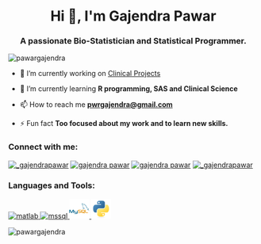 <h1 align="center">Hi 👋, I'm Gajendra Pawar</h1>
<h3 align="center">A passionate Bio-Statistician and Statistical Programmer.</h3>

<p align="left"> <img src="https://komarev.com/ghpvc/?username=pawargajendra&label=Profile%20views&color=0e75b6&style=flat" alt="pawargajendra" /> </p>

- 🔭 I’m currently working on [Clinical Projects](https://github.com/pawargajendra)

- 🌱 I’m currently learning **R programming, SAS and Clinical Science**

- 📫 How to reach me **pwrgajendra@gmail.com**

- ⚡ Fun fact **Too focused about my work and to learn new skills.**

<h3 align="left">Connect with me:</h3>
<p align="left">
<a href="https://twitter.com/_gajendrapawar" target="blank"><img align="center" src="https://raw.githubusercontent.com/rahuldkjain/github-profile-readme-generator/master/src/images/icons/Social/twitter.svg" alt="_gajendrapawar" height="30" width="40" /></a>
<a href="https://linkedin.com/in/gajendra pawar" target="blank"><img align="center" src="https://raw.githubusercontent.com/rahuldkjain/github-profile-readme-generator/master/src/images/icons/Social/linked-in-alt.svg" alt="gajendra pawar" height="30" width="40" /></a>
<a href="https://fb.com/gajendra pawar" target="blank"><img align="center" src="https://raw.githubusercontent.com/rahuldkjain/github-profile-readme-generator/master/src/images/icons/Social/facebook.svg" alt="gajendra pawar" height="30" width="40" /></a>
<a href="https://instagram.com/_gajendrapawar" target="blank"><img align="center" src="https://raw.githubusercontent.com/rahuldkjain/github-profile-readme-generator/master/src/images/icons/Social/instagram.svg" alt="_gajendrapawar" height="30" width="40" /></a>
</p>

<h3 align="left">Languages and Tools:</h3>
<p align="left"> <a href="https://www.mathworks.com/" target="_blank" rel="noreferrer"> <img src="https://upload.wikimedia.org/wikipedia/commons/2/21/Matlab_Logo.png" alt="matlab" width="40" height="40"/> </a> <a href="https://www.microsoft.com/en-us/sql-server" target="_blank" rel="noreferrer"> <img src="https://www.svgrepo.com/show/303229/microsoft-sql-server-logo.svg" alt="mssql" width="40" height="40"/> </a> <a href="https://www.mysql.com/" target="_blank" rel="noreferrer"> <img src="https://raw.githubusercontent.com/devicons/devicon/master/icons/mysql/mysql-original-wordmark.svg" alt="mysql" width="40" height="40"/> </a> <a href="https://www.python.org" target="_blank" rel="noreferrer"> <img src="https://raw.githubusercontent.com/devicons/devicon/master/icons/python/python-original.svg" alt="python" width="40" height="40"/> </a> </p>

<p><img align="center" src="https://github-readme-stats.vercel.app/api/top-langs?username=pawargajendra&show_icons=true&locale=en&layout=compact" alt="pawargajendra" /></p>
